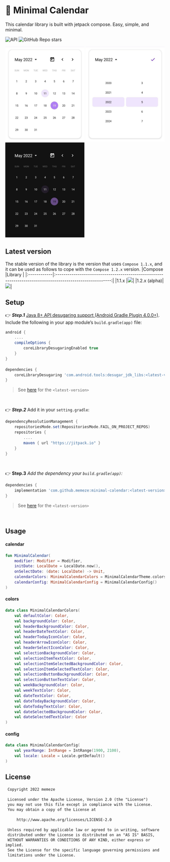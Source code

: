 # 📅 Minimal Calendar 
This calendar library is built with jetpack compose. Easy, simple, and minimal.  

![API](https://img.shields.io/badge/API-21+-blue) 
![GitHub Repo stars](https://img.shields.io/github/stars/memeze/minimal-calendar?color=yellow)

<img src="image/minimal-calendar-main.jpg" width="250" height="300"/> <img src="image/minimal-calendar-select.jpg" width="250" height="300"/> <img src="image/minimal-calendar-dark.jpg" width="250" height="300"/>

## Latest version
The stable version of the library is the version that uses `Compose 1.1.x`, and it can be used as follows to cope with the `Compose 1.2.x` version.
|Compose      |Library                                                                                                    |
|:------------|:---------------------------------------------------------------------------------------------------------:|
|1.1.x        |[![](https://img.shields.io/badge/JitPack-v1.0.7-brightgreen)](https://jitpack.io/#memeze/minimal-calendar)|
|1.2.x (alpha)|[![](https://img.shields.io/badge/JitPack-v1.1.4-brightgreen)](https://jitpack.io/#memeze/minimal-calendar)|


## Setup
👉 _**Step.1**_ [Java 8+ API desugaring support (Android Gradle Plugin 4.0.0+)](https://developer.android.com/studio/write/java8-support#library-desugaring).  
Include the following in your app module’s `build.gradle(app)` file:
```groovy
android {
    ....
    compileOptions {
        coreLibraryDesugaringEnabled true
    }
}

dependencies {
    coreLibraryDesugaring 'com.android.tools:desugar_jdk_libs:<latest-version>'
}
```
> See [here](https://mvnrepository.com/artifact/com.android.tools/desugar_jdk_libs) for the `<latest-version>`

</br>

👉 _**Step.2**_ Add it in your `setting.gradle`:
```groovy
dependencyResolutionManagement {
    repositoriesMode.set(RepositoriesMode.FAIL_ON_PROJECT_REPOS)
    repositories {
        ....
        maven { url "https://jitpack.io" }
    }
}
```

</br>

👉 **Step.3** _Add the dependency your `build.gradle(app)`:_
```groovy
dependencies {
    implementation 'com.github.memeze:minimal-calendar:<latest-version>'
}
```
> See [here](https://github.com/memeze/minimal-calendar#latest-version) for the `<latest-version>`

</br>

## Usage
#### calendar
```kotlin
fun MinimalCalendar(
    modifier: Modifier = Modifier,
    initDate: LocalDate = LocalDate.now(),
    onSelectDate: (date: LocalDate) -> Unit,
    calendarColors: MinimalCalendarColors = MinimalCalendarTheme.colors(),
    calendarConfig: MinimalCalendarConfig = MinimalCalendarConfig()
)
```
#### colors
```kotlin
data class MinimalCalendarColors(
    val defaultColor: Color,
    val backgroundColor: Color,
    val headerBackgroundColor: Color,
    val headerDateTextColor: Color,
    val headerTodayIconColor: Color,
    val headerArrowIconColor: Color,
    val headerSelectIconColor: Color,
    val selectionBackgroundColor: Color,
    val selectionItemTextColor: Color,
    val selectionItemSelectedBackgroundColor: Color,
    val selectionItemSelectedTextColor: Color,
    val selectionButtonBackgroundColor: Color,
    val selectionButtonTextColor: Color,
    val weekBackgroundColor: Color,
    val weekTextColor: Color,
    val dateTextColor: Color,
    val dateTodayBackgroundColor: Color,
    val dateTodayTextColor: Color,
    val dateSelectedBackgroundColor: Color,
    val dateSelectedTextColor: Color
)
```
#### config
```kotlin
data class MinimalCalendarConfig(
    val yearRange: IntRange = IntRange(1900, 2100),
    val locale: Locale = Locale.getDefault()
)
```

## License
```
 Copyright 2022 memeze

 Licensed under the Apache License, Version 2.0 (the "License")
 you may not use this file except in compliance with the License.
 You may obtain a copy of the License at

     http://www.apache.org/licenses/LICENSE-2.0

 Unless required by applicable law or agreed to in writing, software
 distributed under the License is distributed on an "AS IS" BASIS,
 WITHOUT WARRANTIES OR CONDITIONS OF ANY KIND, either express or implied.
 See the License for the specific language governing permissions and
 limitations under the License.
```
